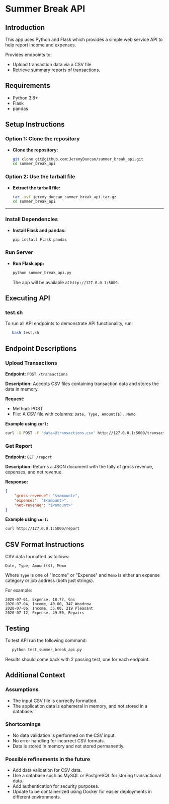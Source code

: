 
# Summer Break API

## Introduction

This app uses Python and Flask which provides a simple web service API to help report income and expenses. 

Provides endpoints to: 
-  Upload transaction data via a CSV file 
-  Retrieve summary reports of transactions.

## Requirements

- Python 3.8+
- Flask
- pandas

## Setup Instructions

### Option 1: Clone the repository

-  **Clone the repository:**

   ```bash
   git clone git@github.com:JeremyDuncan/summer_break_api.git
   cd summer_break_api
   ```
### Option 2: Use the tarball file

-  **Extract the tarball file:**

   ```bash
   tar -xvf jeremy_duncan_summer_break_api.tar.gz
   cd summer_break_api
   ```
---
### Install Dependencies

- **Install Flask and pandas:**

   ```bash
   pip install Flask pandas
   ```

### Run Server

- **Run Flask app:**

   ```bash
   python summer_break_api.py
   ```
   The app will be available at `http://127.0.0.1:5000`.


## Executing API

### test.sh
To run all API endpoints to demonstrate API functionality, run:

   ```bash
      bash test.sh
   ```

## Endpoint Descriptions

### Upload Transactions

**Endpoint:** `POST /transactions`

**Description:** Accepts CSV files containing transaction data and stores the data in memory.

**Request:**

- Method: POST
- File: A CSV file with columns: `Date, Type, Amount($), Memo`

**Example using `curl`:**

   ```bash
   curl -X POST -F 'data=@transactions.csv' http://127.0.0.1:5000/transactions
   ```

### Get Report

**Endpoint:** `GET /report`

**Description:** Returns a JSON document with the tally of gross revenue, expenses, and net revenue.

**Response:**

```json
{
    "gross-revenue": "$<amount>",
    "expenses": "$<amount>",
    "net-revenue": "$<amount>"
}
```

**Example using `curl`:**

   ```bash
   curl http://127.0.0.1:5000/report
   ```

## CSV Format Instructions

CSV data formatted as follows:

`Date, Type, Amount($), Memo`

Where `Type` is one of "Income" or "Expense" and `Memo` is either an expense category or job address (both just strings).

For example:

   ```
   2020-07-01, Expense, 18.77, Gas
   2020-07-04, Income, 40.00, 347 Woodrow
   2020-07-06, Income, 35.00, 219 Pleasant
   2020-07-12, Expense, 49.50, Repairs
   ```

## Testing

To test API run the following command:

```bash
   python test_summer_break_api.py
```
Results should come back with 2 passing test, one for each endpoint.

## Additional Context

### Assumptions

- The input CSV file is correctly formatted.
- The application data is ephemeral in memory, and not stored in a database.

### Shortcomings

- No data validation is performed on the CSV input.
- No error handling for incorrect CSV formats.
- Data is stored in memory and not stored permanently.

### Possible refinements in the future

- Add data validation for CSV data.
- Use a database such as MySQL or PostgreSQL for storing transactional data.
- Add authentication for security purposes.
- Update to be containerized using Docker for easier deployments in different environments.
